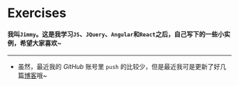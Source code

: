 # Exercises

#### 我叫`Jimmy`。这是我学习`JS`、`JQuery`、`Angular`和`React`之后，自己写下的一些小实例，希望大家喜欢~

----

* 虽然，最近我的 *GitHub* 账号里 `push` 的比较少，但是最近我可是更新了好几篇[博客](http://blog.csdn.net/jimmyluo17 "http://blog.csdn.net/jimmyluo17")哦~
